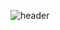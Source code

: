 ![header](https://capsule-render.vercel.app/api?type=waving&color=F0F8FF&height=200&section=header&text=SmartHome%20InternShip&fontSize=50&fontColor=F0F8FF)
